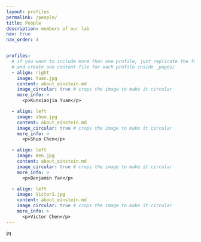 ```yaml
---
layout: profiles
permalink: /people/
title: People
description: members of our lab
nav: true
nav_order: 4


profiles:
  # if you want to include more than one profile, just replicate the following block
  # and create one content file for each profile inside _pages/
  - align: right
    image: Yuan.jpg
    content: about_einstein.md
    image_circular: true # crops the image to make it circular
    more_info: >
      <p>Kunxiaojia Yuan</p>

  - align: left
    image: shuo.jpg
    content: about_einstein.md
    image_circular: true # crops the image to make it circular
    more_info: >
      <p>Shuo Chen</p>

  - align: left
    image: Ben.jpg
    content: about_einstein.md
    image_circular: true # crops the image to make it circular
    more_info: >
      <p>Benjamin Yan</p>

  - align: left
    image: Victor1.jpg
    content: about_einstein.md
    image_circular: true # crops the image to make it circular
    more_info: >
      <p>Victor Chen</p>
---
```

PI